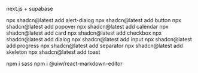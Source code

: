 next.js + supabase

npx shadcn@latest add alert-dialog
npx shadcn@latest add button
npx shadcn@latest add popover
npx shadcn@latest add calendar
npx shadcn@latest add card
npx shadcn@latest add checkbox
npx shadcn@latest add dialog
npx shadcn@latest add input
npx shadcn@latest add progress
npx shadcn@latest add separator
npx shadcn@latest add skeleton
npx shadcn@latest add toast

npm i sass
npm i @uiw/react-markdown-editor
